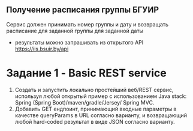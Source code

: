 ## Получение расписания группы БГУИР
Сервис должен принимать номер группы и дату и возвращать расписание для заданной группы для заданной даты
* результаты можно запрашивать из открытого API https://iis.bsuir.by/api
# Задание 1 - Basic REST service
1. Создать и запустить локально простейший веб/REST сервис, используя любой открытый пример с использованием Java stack: Spring (Spring Boot)/maven/gradle/Jersey/ Spring MVC.
2. Добавить GET ендпоинт, принимающий входные параметры в качестве queryParams в URL согласно варианту, и возвращающий любой hard-coded результат в виде JSON согласно варианту.
